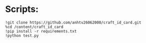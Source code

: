 # Scripts:
    !git clone https://github.com/anhtv26062000/craft_id_card.git
    %cd /content/craft_id_card
    !pip install -r requirements.txt
    !python test.py 
